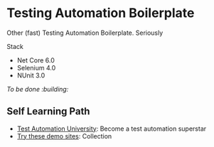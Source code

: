 # Testing Automation Boilerplate
Other (fast) Testing Automation Boilerplate. Seriously

Stack
- Net Core 6.0
- Selenium 4.0
- NUnit 3.0

_To be done :building:_

## Self Learning Path
- [Test Automation University](https://testautomationu.applitools.com/learningpaths.html): Become a test automation superstar
- [Try these demo sites](https://automationpanda.com/2021/12/29/want-to-practice-test-automation-try-these-demo-sites/): Collection
